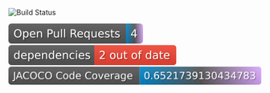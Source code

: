 
![Build Status](https://github.com/RahulVadisetty91/RestService/actions/workflows/build.yml/badge.svg?branch=develop/pipeline)

<img alt="GitHub pull requests" src=".github/badges/test-badge.svg">

<img alt="Dependencies" src=".github/badges/depend-badge.svg">
<img alt="Code Coverage" src=".github/badges/jacoco-code-coverage.svg">
